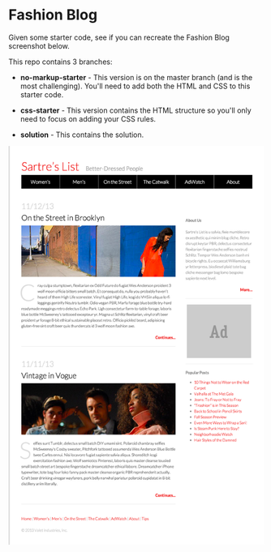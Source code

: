 # Fashion Blog

Given some starter code, see if you can recreate the Fashion Blog screenshot below.

This repo contains 3 branches:

- **no-markup-starter** - This version is on the master branch (and is the most challenging). You'll need to add both the HTML and CSS to this starter code.

- **css-starter** - This version contains the HTML structure so you'll only need to focus on adding your CSS rules.

- **solution** - This contains the solution.

![Fashion Blog](no_markup_starter/fashion_blog_result.png)
